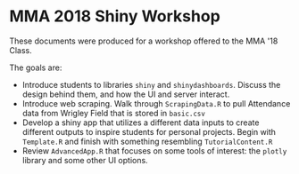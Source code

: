 # MMA 2018 Shiny Workshop
These documents were produced for a workshop offered to the MMA '18 Class. 

The goals are:
- Introduce students to libraries  `shiny` and `shinydashboards`. Discuss the design behind them, and how the UI and server interact.
- Introduce web scraping. Walk through `ScrapingData.R` to pull Attendance data from Wrigley Field that is stored in `basic.csv`
- Develop a shiny app that utilizes a different data inputs to create different outputs to inspire students for personal projects. Begin with `Template.R` and finish with something resembling `TutorialContent.R`
- Review `AdvancedApp.R` that focuses on some tools of interest: the `plotly` library and some other UI options.

